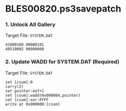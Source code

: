 # BLES00820.ps3savepatch

### 1. Unlock All Gallery

Target File: `SYSTEM.DAT`

```
41000160 00000101
40510002 00000000
```

### 2. Update WADD for SYSTEM.DAT (Required)

Target File: `SYSTEM.DAT`

```
set [csum]:0
carry(2)
set pointer:eof+1
set [csum]:wadd(0x000004,pointer)
set [csum]:xor:FFFF
write at 0x000000:[csum]
```

